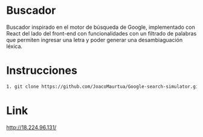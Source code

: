 # Buscador

Buscador inspirado en el motor de búsqueda de Google, implementado con React del lado del front-end con funcionalidades con un filtrado de palabras que permiten ingresar una letra y poder generar una desambiaguación léxica.


# Instrucciones

```sh
1. git clone https://github.com/JoacoMaurtua/Google-search-simulator.git
```

# Link

<p align="left">

http://18.224.96.131/

</p>